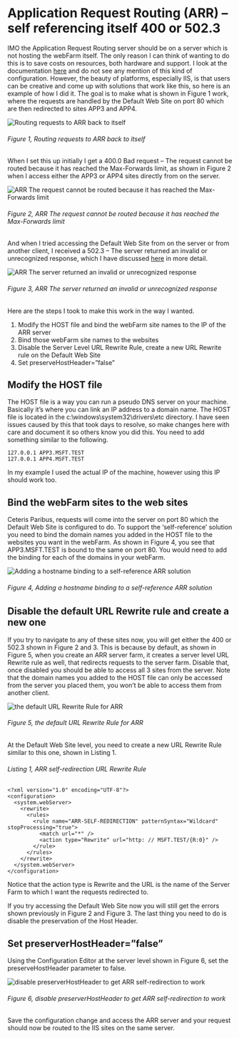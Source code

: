 # Application Request Routing (ARR) – self referencing itself 400 or 502.3

IMO the Application Request Routing server should be on a server which is not hosting the webFarm itself.  The only reason I can think of wanting to do this is to save costs on resources, both hardware and support.  I look at the documentation [here][LINK1] and do not see any mention of this kind of configuration.  However, the beauty of platforms, especially IIS, is that users can be creative and come up with solutions that work like this, so here is an example of how I did it.  The goal is to make what is shown in Figure 1 work, where the requests are handled by the Default Web Site on port 80 which are then redirected to sites APP3 and APP4.

![Routing requests to ARR back to itself][FIGURE1]
###### Figure 1, Routing requests to ARR back to itself

When I set this up initially I get a 400.0 Bad request – The request cannot be routed because it has reached the Max-Forwards limit, as shown in Figure 2 when I access either the APP3 or APP4 sites directly from on the server.

![ARR The request cannot be routed because it has reached the Max-Forwards limit][FIGURE2]
###### Figure 2, ARR The request cannot be routed because it has reached the Max-Forwards limit

And when I tried accessing the Default Web Site from on the server or from another client, I received a 502.3 – The server returned an invalid or unrecognized response, which I have discussed [here][LINK2] in more detail.

![ARR The server returned an invalid or unrecognized response][FIGURE3]
###### Figure 3, ARR The server returned an invalid or unrecognized response

Here are the steps I took to make this work in the way I wanted.

1. Modify the HOST file and bind the webFarm site names to the IP of the ARR server
2. Bind those webFarm site names to the websites
3. Disable the Server Level URL Rewrite Rule, create a new URL Rewrite rule on the Default Web Site
4. Set preserveHostHeader=”false”

## Modify the HOST file

The HOST file is a way you can run a pseudo DNS server on your machine.  Basically it’s where you can link an IP address to a domain name.  The HOST file is located in the c:\windows\system32\drivers\etc directory.  I have seen issues caused by this that took days to resolve, so make changes here with care and document it so others know you did this.  You need to add something similar to the following.

```
127.0.0.1 APP3.MSFT.TEST
127.0.0.1 APP4.MSFT.TEST
```

In my example I used the actual IP of the machine, however using this IP should work too.

## Bind the webFarm sites to the web sites

Ceteris Paribus, requests will come into the server on port 80 which the Default Web Site is configured to do.  To support the ‘self-reference’ solution you need to bind the domain names you added in the HOST file to the websites you want in the webFarm.  As shown in Figure 4, you see that APP3.MSFT.TEST is bound to the same on port 80.  You would need to add the binding for each of the domains in your webFarm.

![Adding a hostname binding to a self-reference ARR solution][FIGURE4]
###### Figure 4, Adding a hostname binding to a self-reference ARR solution

## Disable the default URL Rewrite rule and create a new one

If you try to navigate to any of these sites now, you will get either the 400 or 502.3 shown in Figure 2 and 3.  This is because by default, as shown in Figure 5, when you create an ARR server farm, it creates a server level URL Rewrite rule as well, that redirects requests to the server farm.  Disable that, once disabled you should be able to access all 3 sites from the server.  Note that the domain names you added to the HOST file can only be accessed from the server you placed them, you won’t be able to access them from another client.

![the default URL Rewrite Rule for ARR][FIGURE5]
###### Figure 5, the default URL Rewrite Rule for ARR

At the Default Web Site level, you need to create a new URL Rewrite Rule similar to this one, shown in Listing 1.

###### Listing 1, ARR self-redirection URL Rewrite Rule

```
<?xml version="1.0" encoding="UTF-8"?>
<configuration>
  <system.webServer>
    <rewrite>
      <rules>
        <rule name="ARR-SELF-REDIRECTION" patternSyntax="Wildcard" stopProcessing="true">
          <match url="*" />
          <action type="Rewrite" url="http: // MSFT.TEST/{R:0}" />
        </rule>
      </rules>
    </rewrite>
  </system.webServer>
</configuration>
```

Notice that the action type is Rewrite and the URL is the name of the Server Farm to which I want the requests redirected to.

If you try accessing the Default Web Site now you will still get the errors shown previously in Figure 2 and Figure 3.  The last thing you need to do is disable the preservation of the Host Header.

## Set preserverHostHeader=”false”

Using the Configuration Editor at the server level shown in Figure 6, set the preserveHostHeader parameter to false.

![disable preserverHostHeader to get ARR self-redirection to work][FIGURE6]
###### Figure 6, disable preserverHostHeader to get ARR self-redirection to work

Save the configuration change and access the ARR server and your request should now be routed to the IIS sites on the same server.

[FIGURE1]: ../images/2015/msdn-0486.png "Figure 1, Routing requests to ARR back to itself"
[FIGURE2]: ../images/2015/msdn-0487.png "Figure 2, ARR The request cannot be routed because it has reached the Max-Forwards limit"
[FIGURE3]: ../images/2015/msdn-0488.png "Figure 3, ARR The server returned an invalid or unrecognized response"
[FIGURE4]: ../images/2015/msdn-0489.png "Figure 4, Adding a hostname binding to a self-reference ARR solution"
[FIGURE5]: ../images/2015/msdn-0490.png "Figure 5, the default URL Rewrite Rule for ARR"
[FIGURE6]: ../images/2015/msdn-0491.png "Figure 6, Feature"

[LINK1]: http://www.iis.net/learn/extensions/planning-for-arr/using-the-application-request-routing-module
[LINK2]: ../2012/2012-09-application-request-router-arr-http-error-502-3-bad-gateway.md

